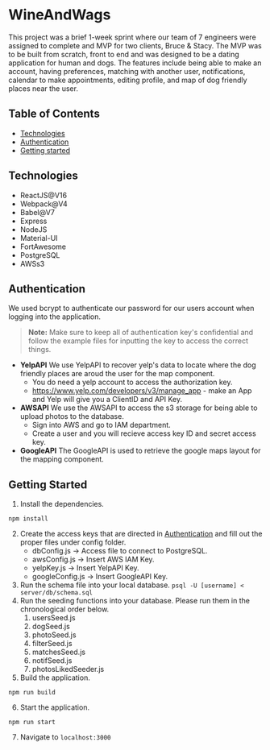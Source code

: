 # WineAndWags
This project was a brief 1-week sprint where our team of 7 engineers were assigned to complete and MVP for two clients, Bruce & Stacy. The MVP was to be built from scratch, front to end and was designed to be a dating application for human and dogs. The features include being able to make an account, having preferences, matching with another user, notifications, calendar to make appointments, editing profile, and map of dog friendly places near the user. 

## Table of Contents
* [Technologies](#technologies "Goto technologies")
* [Authentication](#authentication "Goto authentication")
* [Getting started](#getting-started "Goto getting-started")

## Technologies 
* ReactJS@V16
* Webpack@V4
* Babel@V7
* Express
* NodeJS
* Material-UI 
* FortAwesome 
* PostgreSQL
* AWSs3

## Authentication
We used bcrypt to authenticate our password for our users account when logging into the application. 
> __Note:__ Make sure to keep all of authentication key's confidential and follow the example files for inputting the key to access the correct things.
* __YelpAPI__ We use YelpAPI to recover yelp's data to locate where the dog friendly places are aroud the user for the map component. 
  * You do need a yelp account to access the authorization key. 
  * https://www.yelp.com/developers/v3/manage_app - make an App and Yelp will give you a ClientID and API Key.
* __AWSAPI__ We use the AWSAPI to access the s3 storage for being able to upload photos to the database. 
  * Sign into AWS and go to IAM department. 
  * Create a user and you will recieve access key ID and secret access key. 
* __GoogleAPI__ The GoogleAPI is used to retrieve the google maps layout for the mapping component. 

## Getting Started
1. Install the dependencies. 
  ```
  npm install 
  ```
2. Create the access keys that are directed in [Authentication](#authentication "Goto authentication") and fill out the proper files under config folder. 
   * dbConfig.js → Access file to connect to PostgreSQL. 
   * awsConfig.js → Insert AWS IAM Key. 
   * yelpKey.js → Insert YelpAPI Key. 
   * googleConfig.js → Insert GoogleAPI Key. 
3. Run the schema file into your local database. ``` psql -U [username] < server/db/schema.sql ```
4. Run the seeding functions into your database. Please run them in the chronological order below. 
   1. usersSeed.js
   2. dogSeed.js
   3. photoSeed.js
   4. filterSeed.js
   5. matchesSeed.js
   6. notifSeed.js
   7. photosLikedSeeder.js
5. Build the application. 
  ```
  npm run build
  ```
6. Start the application.
  ```
  npm run start
  ```
7. Navigate to ```localhost:3000```
<!------
1. git remote add juturna https://github.com/Juturnaa/WineAndWags.git
2. git fetch --all
3. git pull juturna testing
4. git checkout -b "your branch name"
5. git add .
6. git commit -m 'your message'
7. git push origin "your branch name"
8. go to git hub and make PR
9. psql -U michaelbanuelos < server/db/schema.sql
psql -U postgres < server/db/schema.sql
----->
